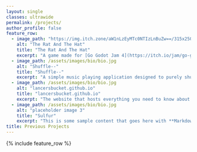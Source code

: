 ```yaml
---
layout: single
classes: ultrawide
permalink: /projects/
author_profile: false
feature_row:
  - image_path: "https://img.itch.zone/aW1nLzEyMTc0NTIzLnBuZw==/315x250%23c/TzYBG0.png" #/assets/images/projects/ratandthehat.png
    alt: "The Rat And The Hat"
    title: "The Rat And The Hat"
    excerpt: "A game made for [Go Godot Jam 4](https://itch.io/jam/go-godot-jam-4) on itch.io <br> Lead Programmer <br><br> [Live Demo](https://itch.io/jam/go-godot-jam-4/rate/2070002){:target='_blank' .btn .btn--primary .btn--large} [Source Code](https://github.com/LancersBucket/GodotGame){:target='_blank' .btn .btn--primary .btn--large}"
  - image_path: /assets/images/bio/bio.jpg
    alt: "Shuffle--"
    title: "Shuffle--"
    excerpt: "A simple music playing application designed to purely shuffle your music. <br><br> [Source Code](https://github.com/LancersBucket/Shuffle--){:target='_blank' .btn .btn--primary .btn--large}"
  - image_path: /assets/images/bio/bio.jpg
    alt: "lancersbucket.github.io"
    title: "lancersbucket.github.io"
    excerpt: "The website that hosts everything you need to know about me. <br> <img id=lancersbucket_test> <br><br> [Live Demo](https://lancersbucket.github.io){:target='_blank' .btn .btn--primary .btn--large} [Source Code](https://github.com/LancersBucket/lancersbucket.github.io){:target='_blank' .btn .btn--primary .btn--large}"
  - image_path: /assets/images/bio/bio.jpg
    alt: "placeholder image 3"
    title: "Sulfur"
    excerpt: "This is some sample content that goes here with **Markdown** formatting."
title: Previous Projects
---
```


{% include feature_row %}

<script type="text/javascript">
// Adapted from https://stackoverflow.com/a/4814918
function set_test(name,status){
    var el=document.getElementById(name+'_test');
    el.src=status?'https://img.shields.io/badge/status-up-green:':'https://img.shields.io/badge/status-down-red';
}
(function(){
    var gmail_test=document.getElementById('lancersbucket_test');
    gmail_test.innerHTML='Checking...';
    var img=document.createElement('img');
    img.src='https://lancersbucket.github.io/assets/images/bio/bio.jpg';
    img.onload=function(){set_test('lancersbucket',1)};
    img.onerror=function(){set_test('lancersbucket',0)};
})();
</script>